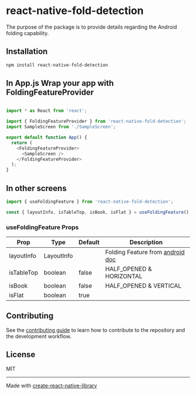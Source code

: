 # react-native-fold-detection

The purpose of the package is to provide details regarding the Android folding capability.

## Installation

```sh
npm install react-native-fold-detection
```

## In App.js Wrap your app with FoldingFeatureProvider

```js

import * as React from 'react';

import { FoldingFeatureProvider } from 'react-native-fold-detection';
import SampleScreen from './SampleScreen';

export default function App() {
  return (
    <FoldingFeatureProvider>
      <SampleScreen />
    </FoldingFeatureProvider>
  );
}
```

## In other screens
```js
import { useFoldingFeature } from 'react-native-fold-detection';

const { layoutInfo, isTableTop, isBook, isFlat } = useFoldingFeature();

```

### useFoldingFeature Props
| Prop | Type | Default | Description |
|------|------|---------|-------------|
|layoutInfo | LayoutInfo | |Folding Feature from [android doc](https://developer.android.com/reference/kotlin/androidx/window/layout/FoldingFeature) |
| isTableTop | boolean | false | HALF_OPENED & HORIZONTAL |
| isBook | boolean | false| HALF_OPENED & VERTICAL  |
| isFlat | boolean | true | |

## Contributing

See the [contributing guide](CONTRIBUTING.md) to learn how to contribute to the repository and the development workflow.

## License

MIT

---

Made with [create-react-native-library](https://github.com/callstack/react-native-builder-bob)
